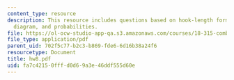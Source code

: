 ```yaml
---
content_type: resource
description: This resource includes questions based on hook-length formula, Young
  diagram, and probabilities.
file: https://ol-ocw-studio-app-qa.s3.amazonaws.com/courses/18-315-combinatorial-theory-introduction-to-graph-theory-extremal-and-enumerative-combinatorics-spring-2005/fa7c42150fffd0d69a3e46ddf555d60e_hw8.pdf
file_type: application/pdf
parent_uid: 702f5c77-b2c3-b869-fde6-6d16b38a24f6
resourcetype: Document
title: hw8.pdf
uid: fa7c4215-0fff-d0d6-9a3e-46ddf555d60e
---
```

